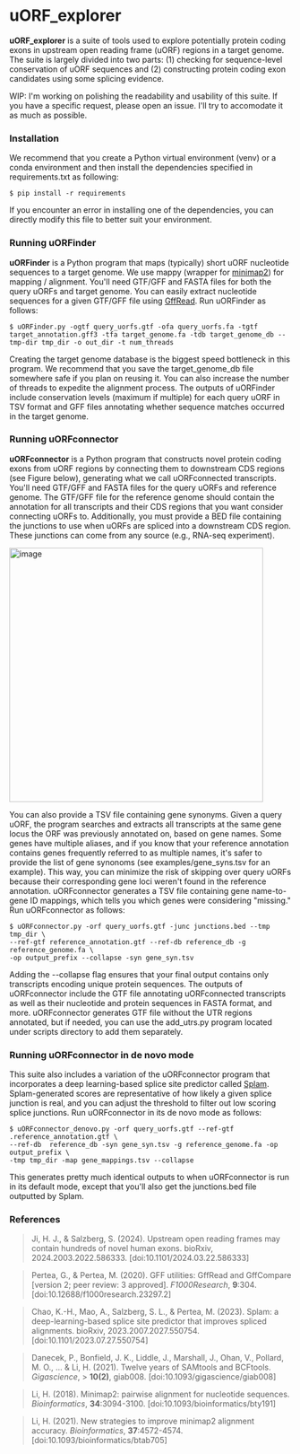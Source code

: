 # uORF_explorer

**uORF_explorer** is a suite of tools used to explore potentially protein coding exons in upstream open reading frame (uORF) regions in a target genome. The suite is largely divided into two parts: (1) checking for sequence-level conservation of uORF sequences and (2) constructing protein coding exon candidates using some splicing evidence.

WIP: I'm working on polishing the readability and usability of this suite. If you have a specific request, please open an issue. I'll try to accomodate it as much as possible.

### Installation ###

We recommend that you create a Python virtual environment (venv) or a conda environment and then install the dependencies specified in requirements.txt as following:
```
$ pip install -r requirements
```
If you encounter an error in installing one of the dependencies, you can directly modify this file to better suit your environment.

### Running uORFinder ###

**uORFinder** is a Python program that maps (typically) short uORF nucleotide sequences to a target genome. We use mappy (wrapper for [minimap2](https://github.com/lh3/minimap2)) for mapping / alignment. You'll need GTF/GFF and FASTA files for both the query uORFs and target genome. You can easily extract nucleotide sequences for a given GTF/GFF file using [GffRead](https://ccb.jhu.edu/software/stringtie/gff.shtml). Run uORFinder as follows:
```
$ uORFinder.py -ogtf query_uorfs.gtf -ofa query_uorfs.fa -tgtf target_annotation.gff3 -tfa target_genome.fa -tdb target_genome_db --tmp-dir tmp_dir -o out_dir -t num_threads
```
Creating the target genome database is the biggest speed bottleneck in this program. We recommend that you save the target_genome_db file somewhere safe if you plan on reusing it. You can also increase the number of threads to expedite the alignment process. The outputs of uORFinder include conservation levels (maximum if multiple) for each query uORF in TSV format and GFF files annotating whether sequence matches occurred in the target genome.

### Running uORFconnector ###

**uORFconnector** is a Python program that constructs novel protein coding exons from uORF regions by connecting them to downstream CDS regions (see Figure below), generating what we call uORFconnected transcripts. You'll need GTF/GFF and FASTA files for the query uORFs and reference genome. The GTF/GFF file for the reference genome should contain the annotation for all transcripts and their CDS regions that you want consider connecting uORFs to. Additionally, you must provide a BED file containing the junctions to use when uORFs are spliced into a downstream CDS region. These junctions can come from any source (e.g., RNA-seq experiment).

<img width="453" alt="image" src="https://github.com/haydenji0731/uORF_explorer/assets/65577557/17ee2af6-fb92-4620-9a3c-fd5379801c33">

You can also provide a TSV file containing gene synonyms. Given a query uORF, the program searches and extracts all transcripts at the same gene locus the ORF was previously annotated on, based on gene names. Some genes have multiple aliases, and if you know that your reference annotation contains genes frequently referred to as multiple names, it's safer to provide the list of gene synonoms (see examples/gene_syns.tsv for an example). This way, you can minimize the risk of skipping over query uORFs because their corresponding gene loci weren't found in the reference annotation. uORFconnector generates a TSV file containing gene name-to-gene ID mappings, which tells you which genes were considering "missing." Run uORFconnector as follows:
```
$ uORFconnector.py -orf query_uorfs.gtf -junc junctions.bed --tmp tmp_dir \
--ref-gtf reference_annotation.gtf --ref-db reference_db -g reference_genome.fa \
-op output_prefix --collapse -syn gene_syn.tsv
```
Adding the --collapse flag ensures that your final output contains only transcripts encoding unique protein sequences. The outputs of uORFconnector include the GTF file annotating uORFconnected transcripts as well as their nucleotide and protein sequences in FASTA format, and more. uORFconnector generates GTF file without the UTR regions annotated, but if needed, you can use the add_utrs.py program located under scripts directory to add them separately.

### Running uORFconnector in de novo mode ###

This suite also includes a variation of the uORFconnector program that incorporates a deep learning-based splice site predictor called [Splam](https://github.com/Kuanhao-Chao/splam). Splam-generated scores are representative of how likely a given splice junction is real, and you can adjust the threshold to filter out low scoring splice junctions. Run uORFconnector in its de novo mode as follows:
```
$ uORFconnector_denovo.py -orf query_uorfs.gtf --ref-gtf .reference_annotation.gtf \
--ref-db  reference_db -syn gene_syn.tsv -g reference_genome.fa -op output_prefix \
-tmp tmp_dir -map gene_mappings.tsv --collapse
```
This generates pretty much identical outputs to when uORFconnector is run in its default mode, except that you'll also get the junctions.bed file outputted by Splam. 

### References ###

> Ji, H. J., & Salzberg, S. (2024). Upstream open reading frames may contain hundreds of novel human exons. bioRxiv, 2024.2003.2022.586333. [doi:10.1101/2024.03.22.586333]

> Pertea, G., & Pertea, M. (2020). GFF utilities: GffRead and GffCompare [version 2; peer review: 3 approved].
> *F1000Research*, **9**:304. [doi:10.12688/f1000research.23297.2]

> Chao, K.-H., Mao, A., Salzberg, S. L., & Pertea, M. (2023). Splam: a deep-learning-based splice site predictor that improves spliced alignments. bioRxiv, 2023.2007.2027.550754. [doi:10.1101/2023.07.27.550754]

> Danecek, P., Bonfield, J. K., Liddle, J., Marshall, J., Ohan, V., Pollard, M. O., ... & Li, H. (2021). Twelve years of SAMtools and BCFtools. *Gigascience*, > **10(2)**, giab008. [doi:10.1093/gigascience/giab008]

> Li, H. (2018). Minimap2: pairwise alignment for nucleotide sequences.
> *Bioinformatics*, **34**:3094-3100. [doi:10.1093/bioinformatics/bty191]

> Li, H. (2021). New strategies to improve minimap2 alignment accuracy.
> *Bioinformatics*, **37**:4572-4574. [doi:10.1093/bioinformatics/btab705]
